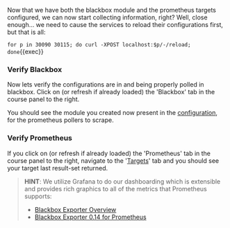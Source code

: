 Now that we have both the blackbox module and the prometheus targets configured, we can now start collecting information, right?  Well, close enough... we need to cause the services to reload their configurations first, but that is all:

`for p in 30090 30115; do curl -XPOST localhost:$p/-/reload; done`{{exec}}

### Verify Blackbox

Now lets verify the configurations are in and being properly polled in blackbox.  Click on (or refresh if already loaded) the 'Blackbox' tab in the course panel to the right.

You should see the module you created now present in the [configuration]({{TRAFFIC_HOST1_30115}}/config), for the prometheus pollers to scrape.

### Verify Prometheus

If you click on (or refresh if already loaded) the 'Prometheus' tab in the course panel to the right, navigate to the '[Targets]({{TRAFFIC_HOST1_30090}}/targets)' tab and you should see your target last result-set returned.

> **HINT**:
> We utilize Grafana to do our dashboarding which is extensible and provides rich graphics to all of the metrics that Prometheus supports:
> * [Blackbox Exporter Overview](https://grafana.com/grafana/dashboards/5345)
> * [Blackbox Exporter 0.14 for Prometheus](https://grafana.com/grafana/dashboards/9965)